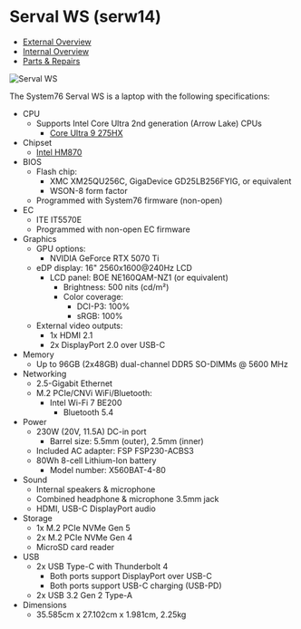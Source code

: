 # Serval WS (serw14)

- [External Overview](./external-overview.md)
- [Internal Overview](./internal-overview.md)
- [Parts & Repairs](./repairs.md)

![Serval WS](./img/serw14.webp)

The System76 Serval WS is a laptop with the following specifications:

- CPU
    - Supports Intel Core Ultra 2nd generation (Arrow Lake) CPUs
        - [Core Ultra 9 275HX](https://www.intel.com/content/www/us/en/products/sku/242293/intel-core-ultra-9-processor-275hx-36m-cache-up-to-5-40-ghz/specifications.html)
- Chipset
    - [Intel HM870](https://www.intel.com/content/www/us/en/products/sku/240123/intel-hm870-chipset/specifications.html)
- BIOS
    - Flash chip:
        - XMC XM25QU256C, GigaDevice GD25LB256FYIG, or equivalent
        - WSON-8 form factor
    - Programmed with System76 firmware (non-open)
- EC
    - ITE IT5570E
    - Programmed with non-open EC firmware
- Graphics
    - GPU options:
        - NVIDIA GeForce RTX 5070 Ti
    - eDP display: 16" 2560x1600@240Hz LCD
        - LCD panel: BOE NE160QAM-NZ1 (or equivalent)
            - Brightness: 500 nits (cd/m²)
            - Color coverage:
                - DCI-P3: 100%
                - sRGB: 100%
    - External video outputs:
        - 1x HDMI 2.1
        - 2x DisplayPort 2.0 over USB-C
- Memory
    - Up to 96GB (2x48GB) dual-channel DDR5 SO-DIMMs @ 5600 MHz
- Networking
    - 2.5-Gigabit Ethernet
    - M.2 PCIe/CNVi WiFi/Bluetooth:
        - Intel Wi-Fi 7 BE200
            - Bluetooth 5.4
- Power
    - 230W (20V, 11.5A) DC-in port
        - Barrel size: 5.5mm (outer), 2.5mm (inner)
    - Included AC adapter: FSP FSP230-ACBS3
    - 80Wh 8-cell Lithium-Ion battery
        - Model number: X560BAT-4-80
- Sound
    - Internal speakers & microphone
    - Combined headphone & microphone 3.5mm jack
    - HDMI, USB-C DisplayPort audio
- Storage
    - 1x M.2 PCIe NVMe Gen 5
    - 2x M.2 PCIe NVMe Gen 4
    - MicroSD card reader
- USB
    - 2x USB Type-C with Thunderbolt 4
        - Both ports support DisplayPort over USB-C
        - Both ports support USB-C charging (USB-PD)
    - 2x USB 3.2 Gen 2 Type-A
- Dimensions
    - 35.585cm x 27.102cm x 1.981cm, 2.25kg
